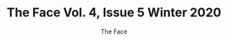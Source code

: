 ---
title: The Face Vol. 4, Issue 5 Winter 2020
subtitle: The Face
description: "Magazine\nPublisher: Wasted Talent Ltd, 2020\nDesign: Arun Gogna, Oliver Boulton\nSoftback, 300pp.\nOffset CMYK, spot UV, perfect bound, hot melt, 230 × 300mm\nISBN: xxxxxxxxxxx"
layout: project
thumbnail: "/assets/images/thumbnails/oliver-boulton-An-Englishman-Abroad-2.png"
---